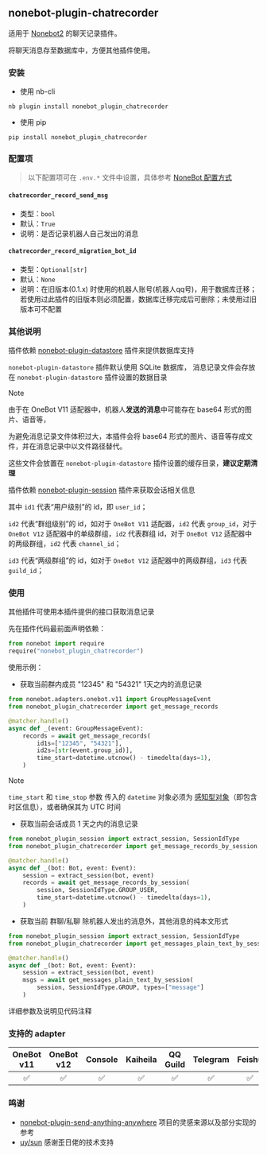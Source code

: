 ## nonebot-plugin-chatrecorder

适用于 [Nonebot2](https://github.com/nonebot/nonebot2) 的聊天记录插件。

将聊天消息存至数据库中，方便其他插件使用。

### 安装

- 使用 nb-cli

```shell
nb plugin install nonebot_plugin_chatrecorder
```

- 使用 pip

```shell
pip install nonebot_plugin_chatrecorder
```

### 配置项

> 以下配置项可在 `.env.*` 文件中设置，具体参考 [NoneBot 配置方式](https://nonebot.dev/docs/appendices/config)

#### `chatrecorder_record_send_msg`
 - 类型：`bool`
 - 默认：`True`
 - 说明：是否记录机器人自己发出的消息

#### `chatrecorder_record_migration_bot_id`
 - 类型：`Optional[str]`
 - 默认：`None`
 - 说明：在旧版本(0.1.x) 时使用的机器人账号(机器人qq号)，用于数据库迁移；若使用过此插件的旧版本则必须配置，数据库迁移完成后可删除；未使用过旧版本可不配置


### 其他说明

插件依赖 [nonebot-plugin-datastore](https://github.com/he0119/nonebot-plugin-datastore) 插件来提供数据库支持

`nonebot-plugin-datastore` 插件默认使用 SQLite 数据库，
消息记录文件会存放在 `nonebot-plugin-datastore` 插件设置的数据目录

> [!NOTE]
> 
> 由于在 OneBot V11 适配器中，机器人**发送的消息**中可能存在 base64 形式的图片、语音等，
> 
> 为避免消息记录文件体积过大，本插件会将 base64 形式的图片、语音等存成文件，并在消息记录中以文件路径替代。
> 
> 这些文件会放置在 `nonebot-plugin-datastore` 插件设置的缓存目录，**建议定期清理**


插件依赖 [nonebot-plugin-session](https://github.com/noneplugin/nonebot-plugin-session) 插件来获取会话相关信息

其中 `id1` 代表“用户级别”的 id，即 `user_id`；

`id2` 代表“群组级别”的 id，如对于 `OneBot V11` 适配器，`id2` 代表 `group_id`，对于 `OneBot V12` 适配器中的单级群组，`id2` 代表群组 id，对于 `OneBot V12` 适配器中的两级群组，`id2` 代表 `channel_id`；

`id3` 代表“两级群组”的 id，如对于 `OneBot V12` 适配器中的两级群组，`id3` 代表 `guild_id`；


### 使用

其他插件可使用本插件提供的接口获取消息记录

先在插件代码最前面声明依赖：
```python
from nonebot import require
require("nonebot_plugin_chatrecorder")
```

使用示例：

 - 获取当前群内成员 "12345" 和 "54321" 1天之内的消息记录

```python
from nonebot.adapters.onebot.v11 import GroupMessageEvent
from nonebot_plugin_chatrecorder import get_message_records

@matcher.handle()
async def _(event: GroupMessageEvent):
    records = await get_message_records(
        id1s=["12345", "54321"],
        id2s=[str(event.group_id)],
        time_start=datetime.utcnow() - timedelta(days=1),
    )
```

> [!NOTE]
>
> `time_start` 和 `time_stop` 参数 传入的 `datetime` 对象必须为 [感知型对象](https://docs.python.org/zh-cn/3/library/datetime.html#determining-if-an-object-is-aware-or-naive)（即包含时区信息），或者确保其为 UTC 时间


 - 获取当前会话成员 1 天之内的消息记录

```python
from nonebot_plugin_session import extract_session, SessionIdType
from nonebot_plugin_chatrecorder import get_message_records_by_session

@matcher.handle()
async def _(bot: Bot, event: Event):
    session = extract_session(bot, event)
    records = await get_message_records_by_session(
        session, SessionIdType.GROUP_USER,
        time_start=datetime.utcnow() - timedelta(days=1),
    )
```


 - 获取当前 群聊/私聊 除机器人发出的消息外，其他消息的纯本文形式

```python
from nonebot_plugin_session import extract_session, SessionIdType
from nonebot_plugin_chatrecorder import get_messages_plain_text_by_session

@matcher.handle()
async def _(bot: Bot, event: Event):
    session = extract_session(bot, event)
    msgs = await get_messages_plain_text_by_session(
        session, SessionIdType.GROUP, types=["message"]
    )
```


详细参数及说明见代码注释


### 支持的 adapter

| OneBot v11 | OneBot v12 | Console | Kaiheila | QQ Guild | Telegram | Feishu |
| :--------: | :--------: | :-----: | :------: | :------: | :------: | :----: |
|     ✅    |     ✅     |   ✅   |    ✅    |    ✅   |    ✅    |   ✅   |


### 鸣谢

- [nonebot-plugin-send-anything-anywhere](https://github.com/felinae98/nonebot-plugin-send-anything-anywhere) 项目的灵感来源以及部分实现的参考
- [uy/sun](https://github.com/he0119) 感谢歪日佬的技术支持
